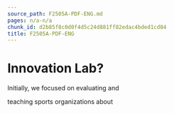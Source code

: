 ```yaml
---
source_path: F2505A-PDF-ENG.md
pages: n/a-n/a
chunk_id: d2b85f8c0d0f4d5c24d881ff82edac4bded1cd84
title: F2505A-PDF-ENG
---
```

# Innovation Lab?

Initially, we focused on evaluating and

teaching sports organizations about
